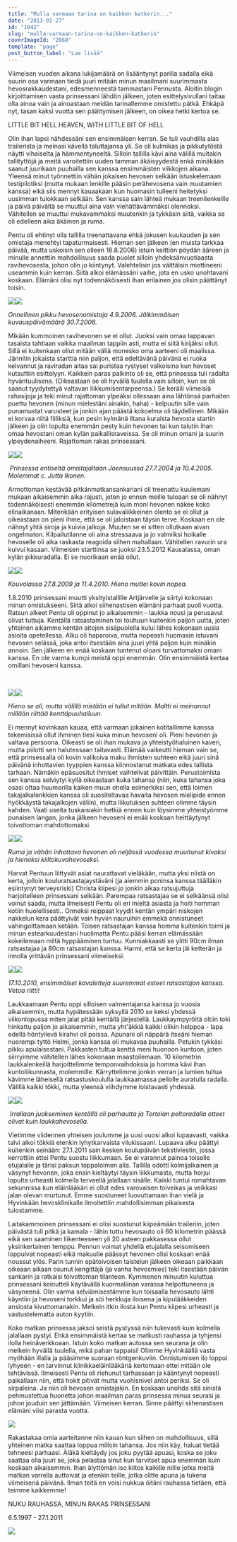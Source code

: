 ```yaml
---
title: "Mulla varmaan tarina on kaikken katkerin..."
date: "2013-01-27"
id: "1042"
slug: "mulla-varmaan-tarina-on-kaikken-katkerin"
coverImageId: "2068"
template: "page"
post_button_label: "Lue lisää"
---
```


Viimeisen vuoden aikana lukijamäärä on lisääntynyt parilla sadalla eikä suurin osa varmaan tiedä juuri mitään minun maailmani suurimmasta hevosrakkaudestani, edesmenneestä tammastani Pennusta. Aloitin blogin kirjoittamisen vasta prinsessani lähdön jälkeen, joten esittelysivullani taitaa olla ainoa vain ja ainoastaan meidän tarinallemme omistettu pätkä. Ehkäpä nyt, tasan kaksi vuotta sen päättymisen jälkeen, on oikea hetki kertoa se.

LITTLE BIT HELL HEAVEN, WITH LITTLE BIT OF HELL

Olin ihan lapsi nähdessäni sen ensimmäisen kerran. Se tuli vauhdilla alas trailerista ja meinasi kävellä taluttajansa yli. Se oli kulmikas ja pikkutytöstä näytti vihaiselta ja hämmentyneeltä. Silloin tallilla kävi aina välillä muitakin tallityttöjä ja meitä varoitettiin uuden tamman äkäisyydestä enkä minäkään saanut juurikaan puuhailla sen kanssa ensimmäisten viikkojen aikana. Yleensä minut työnnettiin vähän jokaisen hevosen selkään istuskelemaan testipilotiksi (mutta mukaan lenkille pääsin perähevosena vain muutamien kanssa) eikä siis mennyt kauaakaan kun huomasin tulleeni heitetyksi uusimman tulokkaan selkään. Sen kanssa sain lähteä mukaan treenilenkeille ja päivä päivältä se muuttui aina vain viehättävämmäksi olennoksi. Vähitellen se muuttui mukavammaksi muutenkin ja tykkäsin siitä, vaikka se oli edelleen aika äkäinen ja ruma.

Pentu oli ehtinyt olla tallilla treenattavana ehkä jokusen kuukauden ja sen omistaja menehtyi tapaturmaisesti. Hieman sen jälkeen (en muista tarkkaa päivää, mutta uskoisin sen olleen 16.8.2006) istuin keittiön pöydän ääreen ja minulle annettiin mahdollisuus saada puolet silloin yhdeksänvuotiaasta ravihevosesta, johon olin jo kiintynyt. Valehtelisin jos väittäisin miettineeni useammin kuin kerran. Siitä alkoi elämässäni vaihe, jota en usko unohtavani koskaan. Elämäni olisi nyt todennäköisesti ihan erilainen jos olisin päättänyt toisin.

[![](images/DSC00697.jpg)](http://1.bp.blogspot.com/-c_ah8pFpQ0k/UP-4YjgbNzI/AAAAAAAAE8o/qQTCaU-9EKk/s1600/DSC00697.jpg)[![](images/cec0962e.jpg)](http://3.bp.blogspot.com/-HiQLeMED-YY/UP-4ZjyNlbI/AAAAAAAAE88/MjKh1r7SZtI/s1600/cec0962e.jpg)

_Onnellinen pikku hevosenomistaja 4.9.2006. Jälkimmäisen kuvauspäivämäärä 30.7.2006._

Mikään kummoinen ravihevonen se ei ollut. Juoksi vain omaa tappavan tasaista tahtiaan vaikka maailman tappiin asti, mutta ei siitä kirijäksi ollut. Sillä ei kuitenkaan ollut mitään väliä monesko oma aarteeni oli maalissa. Jännitin jokaista starttia niin paljon, että edeltävänä päivänä ei ruoka kelvannut ja raviradan aitaa sai puristaa rystyset valkoisina kun hevoset kutsuttiin esittelyyn. Kaikkein paras palkinto oli se, että prinsessa tuli radalta hyväntuulisena. (Oikeastaan se oli hyvällä tuulella vain silloin, kun se oli saanut tyydytettyä valtavan liikkumisentarpeensa.) Se keräili viimeisiä rahasijoja ja teki minut rajattoman ylpeäksi ollessaan aina lähtönsä parhaiten puettu hevonen (minun mielestäni ainakin, haha) - kelpuutin sille vain punamustat varusteet ja jonkin ajan päästä kokoelma oli täydellinen. Mikään ei korvaa niitä fiiliksiä, kun pesin kylmänä iltana kuraista hevosta startin jälkeen ja olin lopulta enemmän pesty kuin hevonen tai kun talutin ihan omaa hevostani oman kylän paikallisraveissa. Se oli minun omani ja suurin ylpeydenaiheeni. Rajattoman rakas prinsessani.

[![](images/mmm2.png)](http://3.bp.blogspot.com/-y0-v66oUAXA/UP-6A-QXIYI/AAAAAAAAE9U/BVGtNuCX-rc/s1600/mmm2.png)[![](images/mmm1.png)](http://4.bp.blogspot.com/-j1cd5Fs3MW8/UP-6AwRZaEI/AAAAAAAAE9Q/H1i-HowZhqw/s1600/mmm1.png)

 _Prinsessa entiseltä omistajaltaan Joensuussa 27.7.2004 ja 10.4.2005. Molemmat c. Jutta Ikonen._

Armottoman kestävää pitkänmatkansankariani oli treenattu kuulemani mukaan aikaisemmin aika rajusti, joten jo ennen meille tuloaan se oli nähnyt todennäköisesti enemmän kilometrejä kuin moni hevonen näkee koko elinaikanaan. Mitenkään erityisen sulavaliikkeinen olento se ei ollut ja oikeastaan on pieni ihme, että se oli jaloistaan täysin terve. Koskaan en ole nähnyt yhtä siroja ja kuivia jalkoja. Muuten se ei sitten ollutkaan aivan ongelmaton. Kilpailutilanne oli aina stressaava ja jo valmiiksi hoikalle hevoselle oli aika raskasta reagoida siihen mahallaan. Vähitellen ravurin ura kuivui kasaan. Viimeisen starttinsa se juoksi 23.5.2012 Kausalassa, oman kylän pikkuradalla. Ei se nuorikaan enää ollut.

[![](images/110155093.jpg)](http://1.bp.blogspot.com/-jfwYwGelsXo/UP--tK4LzPI/AAAAAAAAE9w/uY8148lmFb0/s1600/110155093.jpg)[![](images/mmm3.jpg)](http://1.bp.blogspot.com/-D8T6v2XV9k4/UP--ps-JLoI/AAAAAAAAE9o/PoxmDgcUf94/s1600/mmm3.jpg)

_Kouvolassa 27.8.2009 ja 11.4.2010. Hieno muttei kovin nopea._

1.8.2010 prinsessani muutti yksityistallille Artjärvelle ja siirtyi kokonaan minun omistukseeni. Siitä alkoi siihenastisen elämäni parhaat puoli vuotta. Ratsun alkeet Pentu oli oppinut jo aikaisemmin - laukka nousi ja perusavut olivat tuttuja. Kentällä ratsastaminen toi touhuun kuitenkin paljon uutta, joten yhteinen aikamme kentän aitojen sisäpuolella kului lähes kokonaan uusia asioita opetellessa. Alku oli haparoiva, mutta nopeasti huomasin istuvani hevosen selässä, joka antoi itsestään aina juuri yhtä paljon kuin minäkin annoin. Sen jälkeen en enää koskaan tuntenut oloani turvattomaksi omani kanssa. En ole varma kumpi meistä oppi enemmän. Olin ensimmäistä kertaa omillani hevoseni kanssa.

 

[![](images/mmm4.png)](http://4.bp.blogspot.com/-AUELzVyaCi0/UP_BXqTbt_I/AAAAAAAAE-Q/aQKekd1or7Q/s1600/mmm4.png)[![](images/IMG_1699.png)](http://4.bp.blogspot.com/-BVm3USgz9bk/UP_BTy2E0II/AAAAAAAAE-I/VjL5Rn0qoFk/s1600/IMG_1699.png)

_Hieno se oli, mutta välillä mistään ei tullut mitään. Maltti ei meinannut millään riittää kenttäpuuhailuun._

Ei mennyt kovinkaan kauaa, että varmaan jokainen kotitallimme kanssa tekemisissä ollut ihminen tiesi kuka minun hevoseni oli. Pieni hevonen ja valtava persoona. Oikeasti se oli ihan mukava ja yhteistyöhaluinen kaveri, mutta piilotti sen halutessaan taitavasti. Elämää vaikeutti hieman vain se, että prinsessalla oli kovin valikoiva maku ihmisten suhteen eikä juuri sinä päivänä inhottavien tyyppien kanssa kiinnostanut matkata edes tallista tarhaan. Nämäkin epäsuositut ihmiset vaihtelivat päivittäin. Perustoimista sen kanssa selviytyi kyllä oikeastaan kuka tahansa (niin, kuka tahansa joka osasi ottaa huumorilla kaiken muun ohella esimerkiksi sen, että loimen takajalkalenkkien kanssa oli suositeltavaa havaita hevosen mielipide ennen hyökkäystä takajalkojen väliin), mutta liikutuksen suhteen olimme täysin kahden. Vaati useita tuskaisiakin hetkiä ennen kuin löysimme yhteistyömme punaisen langan, jonka jälkeen hevoseni ei enää koskaan heittäytynyt toivottoman mahdottomaksi.

[![](images/IMG_2177.png)](http://2.bp.blogspot.com/-R1l2FX-GzTw/UP_CcGpZIlI/AAAAAAAAE-g/wRyvyFox5Y4/s1600/IMG_2177.png)[![](images/IMG_6082_.png)](http://3.bp.blogspot.com/-oxTfubbaMow/UP_CyM91ohI/AAAAAAAAE-w/uq6RKYOxPac/s1600/IMG_6082_.png)

_Ruma ja vähän inhottava hevonen oli neljässä vuodessa muuttunut kivaksi ja hienoksi kiiltokuvahevoseksi._

Harvat Pentuun liittyvät asiat naurattavat vieläkään, mutta yksi niistä on kerta, jolloin kouluratsastajaystäväni (ja aiemmin poninsa kanssa täälläkin esiintynyt terveysriski) Christa kiipesi jo jonkin aikaa ratsujuttuja harjoitelleen prinsessani selkään. Parempaa ratsastajaa se ei selkäänsä olisi voinut saada, mutta ilmeisesti Pentu oli eri mieltä asiasta ja hoiti homman kotiin huolellisesti.. Onneksi reippaat kyydit kentän ympäri niskojen nakkelun kera päättyivät vain hyviin nauruihin emmekä onnistuneet vahingoittamaan ketään. Toisen ratsastajan kanssa homma kuitenkin toimi ja minun estearkuudestani huolimatta Pentu pääsi kerran elämässään kokeilemaan miltä hyppääminen tuntuu. Kunniakkaasti se ylitti 90cm ilman ratsastajaa ja 80cm ratsastajan kanssa. Harmi, että se kerta jäi ketterän ja innolla yrittävän prinsessani viimeiseksi.

[![](images/IMG_0658.png)](http://1.bp.blogspot.com/-7kOSO8-g9Ug/UP_EHKfzMOI/AAAAAAAAE_A/-Con3GKUnEk/s1600/IMG_0658.png)[![](images/IMG_0642.png)](http://1.bp.blogspot.com/-5dwOO7NNp1Y/UP_EQKgpPjI/AAAAAAAAE_I/40v0re9L4xI/s1600/IMG_0642.png)

_17.10.2010, ensimmäiset kavaletteja suuremmat esteet ratsastajan kanssa. Vetoa riitti!_

Laukkaamaan Pentu oppi silloisen valmentajansa kanssa jo vuosia aikaisemmin, mutta hypätessään syksyllä 2010 se keksi yhdessä viikonlopussa miten jalat pitää kentällä järjestellä. Laukkaympyröitä oltiin toki hinkattu paljon jo aikaisemmin, mutta yht'äkkiä kaikki olikin helppoa - lapa edellä höntyilevä kirahvi oli poissa. Apunani oli näppärä itseäni hieman nuorempi tyttö Helmi, jonka kanssa oli mukavaa puuhailla. Petukin tykkäsi pikku apulaisestani. Pakkasten tultua kenttä meni huonoon kuntoon, joten siirryimme vähitellen lähes kokonaan maastoilemaan. 10 kilometrin laukkalenkeillä harjoittelimme temponvaihdoksia ja homma kävi ihan kuntoliikunnasta, molemmille. Kärryttelimme jonkin verran ja lumien tultua kävimme läheisellä ratsastuskoululla laukkaamassa pellolle auratulla radalla. Välillä kaikki tökki, mutta yleensä viihdymme loistavasti yhdessä.

[![](images/IMG_0104.png)](http://4.bp.blogspot.com/-Djgw_Y-tVtw/UP_JxOEmyNI/AAAAAAAAE_c/lUV90VGZeRo/s1600/IMG_0104.png)[![](images/IMG_0397.png)](http://3.bp.blogspot.com/-X4wjiZaD5ZM/UP_KjsG4WmI/AAAAAAAAE_s/xDnqQjj9P0g/s1600/IMG_0397.png)

 _Irrallaan juokseminen kentällä oli parhautta ja Tortolan peltoradalla otteet olivat kuin laukkahevosella._

Vietimme viidennen yhteisen joulumme ja uusi vuosi alkoi lupaavasti, vaikka talvi alkoi tökkiä etenkin lyhytkarvaista vilukissaani. Lupaava alku päättyi kuitenkin seinään: 27.1.2011 sain kesken koulupäivän tekstiviestin, jossa kerrottiin ettei Pentu suostu liikkumaan. Se ei varannut painoa toiselle etujalalle ja tärisi paksun toppaloimen alla. Tallilla odotti kolmijalkainen ja väsynyt hevonen, joka ensin kieltäytyi täysin liikkumasta, mutta horjui lopulta urheasti kolmella terveellä jalallaan sisälle. Kaikki tuntui romahtavan sekunnissa kun eläinlääkäri ei ollut edes varovaisen toiveikas ja veikkasi jalan olevan murtunut. Emme suostuneet luovuttamaan ihan vielä ja Hyvinkään hevosklinikalle ilmoitettiin mahdollisimman pikaisesta tulostamme.

Laitakammoinen prinsessani ei olisi suostunut kiipeämään traileriin, joten päivästä tuli pitkä ja kamala - lähin tuttu hevosauto oli 60 kilometrin päässä eikä sen saaminen liikenteeseen yli 20 asteen pakkasessa ollut yksinkertainen temppu. Pennun voimat yhdellä etujalalla seisomiseen loppuivat nopeasti eikä makuulle päässyt hevonen olisi koskaan enää noussut ylös. Parin tunnin epätoivoisen taistelun jälkeen oikeaan paikkaan oikeaan aikaan osunut kengittäjä (ja vanha hevosmies) teki itsestään päivän sankarin ja ratkaisi toivottoman tilanteen. Kymmenen minuutin kuluttua prinsessani keinutteli käytävällä kuormaliinan varassa helpottuneena ja väsyneenä. Olin varma selviämisestämme kun toisaalla hevosauto lähti käyntiin ja hevoseni torkkui ja söi herkkuja iloisena ja kipulääkkeiden ansiosta kivuttomanakin. Melkein itkin ilosta kun Pentu kiipesi urheasti ja vastustelematta auton kyytiin.

Koko matkan prinsessa jaksoi seistä pystyssä niin tukevasti kuin kolmella jalallaan pystyi. Ehkä ensimmäistä kertaa se matkusti rauhassa ja tyhjensi ilolla heinäverkkoaan. Istuin koko matkan autossa sen seurana ja olin melkein hyvällä tuulella, mikä pahan tappaisi! Olimme Hyvinkäällä vasta myöhään illalla ja pääsimme suoraan röntgenkuviin. Onnistumisen ilo loppui lyhyeen - en tarvinnut klinikkaeläinlääkäriä kertomaan ettei mitään ole tehtävissä. Ilmeisesti Pentu oli riehunut tarhassaan ja kääntynyt nopeasti paikallaan niin, että hokit pitivät mutta vuohisnivel antoi periksi. Se oli sirpaleina. Ja niin oli hevosen omistajakin. En koskaan unohda sitä sinistä pehmustettua huonetta johon maailman paras prinsessa minua seurasi ja johon jouduin sen jättämään. Viimeisen kerran. Sinne päättyi siihenastisen elämäni viisi parasta vuotta.

[![](images/Kausala+331_pieni.png)](http://3.bp.blogspot.com/-d8LCWkRCK4o/UP_vIT0P4TI/AAAAAAAAFAU/CvZMWpDiaAg/s1600/Kausala+331_pieni.png)

Rakastakaa omia aarteitanne niin kauan kun siihen on mahdollisuus, sillä yhteinen matka saattaa loppua milloin tahansa. Jos niin käy, haluat tietää tehneesi parhaasi. Äläkä kieltäydy jos joku pyytää apuasi, koska se joku saattaa olla juuri se, joka pelastaa sinut kun tarvitset apua enemmän kuin koskaan aikaisemmin. Ihan älyttömän iso kiitos kaikille niille jotka meitä matkan varrella auttoivat ja etenkin teille, jotka olitte apuna ja tukena viimeisenä päivänä. Ilman teitä en voisi nukkua öitäni rauhassa tietäen, että teimme kaikkemme!

NUKU RAUHASSA, MINUN RAKAS PRINSESSANI

6.5.1997 - 27.1.2011

[![](images/ak.png)](http://3.bp.blogspot.com/-M8eSXRuVCxQ/UP_0_fDziUI/AAAAAAAAFAo/MXBylYzhxMI/s1600/ak.png)

